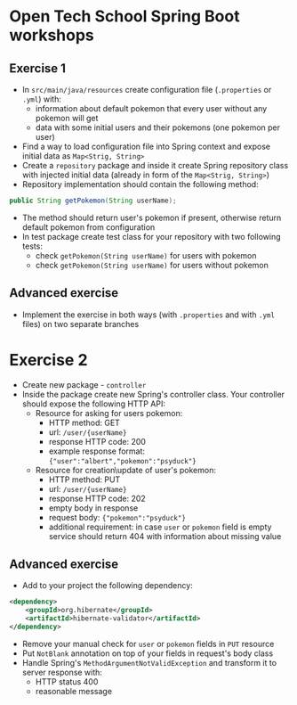 # Open Tech School Spring Boot workshops 

## Exercise 1

* In `src/main/java/resources` create configuration file (`.properties` or `.yml`) with:
  * information about default pokemon that every user without any pokemon will get
  * data with some initial users and their pokemons (one pokemon per user)
* Find a way to load configuration file into Spring context and expose initial data as `Map<Strig, String>` 
* Create a `repository` package and inside it create Spring repository class with injected initial data (already in form of the `Map<Strig, String>`)
* Repository implementation should contain the following method:
```java
public String getPokemon(String userName);
```
* The method should return user's pokemon if present, otherwise return default pokemon from configuration
* In test package create test class for your repository with two following tests:
  * check `getPokemon(String userName)` for users with pokemon
  * check `getPokemon(String userName)` for users without pokemon

## Advanced exercise
* Implement the exercise in both ways (with `.properties` and with `.yml` files) on two separate branches

# Exercise 2

* Create new package - `controller`
* Inside the package create new Spring's controller class. Your controller should expose the following HTTP API:
  * Resource for asking for users pokemon:
    * HTTP method: GET 
    * url: `/user/{userName}`
    * response HTTP code: 200
    * example response format: `{"user":"albert","pokemon":"psyduck"}`
  * Resource for creation\update of user's pokemon:
    * HTTP method: PUT 
    * url: `/user/{userName}`
    * response HTTP code: 202
    * empty body in response
    * request body: `{"pokemon":"psyduck"}`
    * additional requirement: in case `user` or `pokemon` field is empty service should return 404 with information about missing value

## Advanced exercise
* Add to your project the following dependency:
```xml
<dependency>
    <groupId>org.hibernate</groupId>
    <artifactId>hibernate-validator</artifactId>
</dependency>
```
* Remove your manual check for `user` or `pokemon` fields in `PUT` resource
* Put `NotBlank` annotation on top of your fields in request's body class
* Handle Spring's `MethodArgumentNotValidException` and transform it to server response with:
  * HTTP status 400
  * reasonable message

